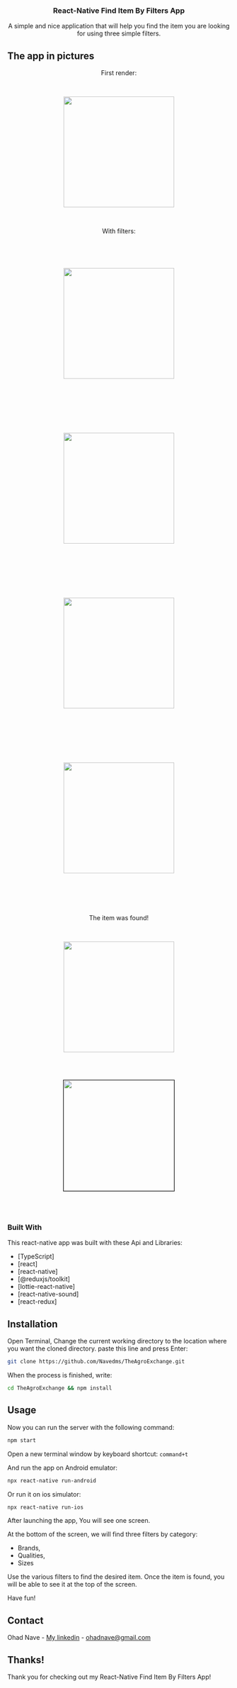 
 
 
 <h3 align="center">React-Native Find Item By Filters App</h3>


  <p align="center">
    A simple and nice application that will help you find the item you are looking for using three simple filters.
</p>




## The app in pictures
 
<p align="center">First render:</p><br>
<p align="center"><img width="250" src="https://github.com/Navedms/TheAgroExchange/blob/master/t1.png"></p><br>

<p align="center">With filters:</p><br>
<p align="center"><img style="margin: 30px;" width="250" src="https://github.com/Navedms/TheAgroExchange/blob/master/t2.png"></p><br><br>
<p align="center"><img style="margin: 30px;" width="250" src="https://github.com/Navedms/TheAgroExchange/blob/master/t3.png"></p><br><br>
<p align="center"><img style="margin: 30px;" width="250" src="https://github.com/Navedms/TheAgroExchange/blob/master/t6.png"></p><br><br>
<p align="center"><img style="margin: 30px;" width="250" src="https://github.com/Navedms/TheAgroExchange/blob/master/t7.png"></p><br><br>

<p align="center">The item was found!</p><br>
<p align="center"><img width="250" src="https://github.com/Navedms/TheAgroExchange/blob/master/t4.png"></p><br><br>
<p align="center"><img style="border: 1px solid black;" width="250" src="https://github.com/Navedms/TheAgroExchange/blob/master/t5.png"></p><br><br>




### Built With

This react-native app was built with these Api and Libraries: 

* [TypeScript]
* [react]
* [react-native]
* [@reduxjs/toolkit]
* [lottie-react-native]
* [react-native-sound]
* [react-redux]



## Installation

Open Terminal, Change the current working directory to the location where you want the cloned directory.
paste this line and press Enter:
  ```sh
  git clone https://github.com/Navedms/TheAgroExchange.git
```

When the process is finished, write:
  ```sh
  cd TheAgroExchange && npm install
```


## Usage


Now you can run the server with the following command:
  ```sh
  npm start
```

Open a new terminal window by keyboard shortcut: ```command+t```

And run the app on Android emulator:
  ```sh
  npx react-native run-android
```

Or run it on ios simulator:
  ```sh
  npx react-native run-ios
```

After launching the app, You will see one screen.

At the bottom of the screen, we will find three filters by category:
- Brands,
- Qualities,
- Sizes

Use the various filters to find the desired item. Once the item is found, you will be able to see it at the top of the screen.

Have fun!

## Contact

Ohad Nave - [My linkedin](https://www.linkedin.com/in/ohadnave/) - ohadnave@gmail.com



## Thanks!
Thank you for checking out my React-Native Find Item By Filters App!

